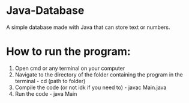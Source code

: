 # Java-Database
A simple database made with Java that can store text or numbers.

# How to run the program:
1. Open cmd or any terminal on your computer
2. Navigate to the directory of the folder containing the program in the terminal - cd (path to folder)
3. Compile the code (or not idk if you need to) - javac Main.java
4. Run the code - java Main
